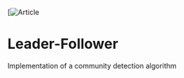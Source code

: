 [![Article](https://www.sciencedirect.com/science/article/abs/pii/S0378437118313414?casa_token=FU-4TMJNUm0AAAAA:P9FSH3xBeodxKfwKfCJRb4XFsjJKy3p0Onbhryr29NsCegxQkuaZUP5mydBmekJrVxAt26ZLCw)

# Leader-Follower 

Implementation of a community detection algorithm
